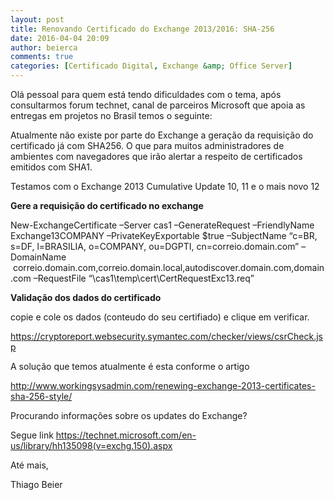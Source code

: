 ```yaml
---
layout: post
title: Renovando Certificado do Exchange 2013/2016: SHA-256
date: 2016-04-04 20:09
author: beierca
comments: true
categories: [Certificado Digital, Exchange &amp; Office Server]
---
```

Olá pessoal para quem está tendo dificuldades com o tema, após consultarmos forum technet, canal de parceiros Microsoft que apoia as entregas em projetos no Brasil temos o seguinte:

Atualmente não existe por parte do Exchange a geração da requisição do certificado já com SHA256. O que para muitos administradores de ambientes com navegadores que irão alertar a respeito de certificados emitidos com SHA1.

Testamos com o Exchange 2013 Cumulative Update 10, 11 e o mais novo 12

<strong>Gere a requisição do certificado no exchange</strong>

New-ExchangeCertificate –Server cas1 –GenerateRequest –FriendlyName Exchange13COMPANY –PrivateKeyExportable $true –SubjectName “c=BR, s=DF, l=BRASILIA, o=COMPANY, ou=DGPTI, cn=correio.domain.com” –DomainName  correio.domain.com,correio.domain.local,autodiscover.domain.com,domain.com –RequestFile “\\cas1\temp\cert\CertRequestExc13.req”

<strong>Validação dos dados do certificado </strong>

copie e cole os dados (conteudo do seu certifiado) e clique em verificar.

<a href="https://cryptoreport.websecurity.symantec.com/checker/views/csrCheck.jsp">https://cryptoreport.websecurity.symantec.com/checker/views/csrCheck.jsp</a>

A solução que temos atualmente é esta conforme o artigo

<a href="http://www.workingsysadmin.com/renewing-exchange-2013-certificates-sha-256-style/">http://www.workingsysadmin.com/renewing-exchange-2013-certificates-sha-256-style/</a>

Procurando informações sobre os updates do Exchange?

Segue link <a href="https://technet.microsoft.com/en-us/library/hh135098(v=exchg.150).aspx">https://technet.microsoft.com/en-us/library/hh135098(v=exchg.150).aspx</a>

Até mais,

Thiago Beier
